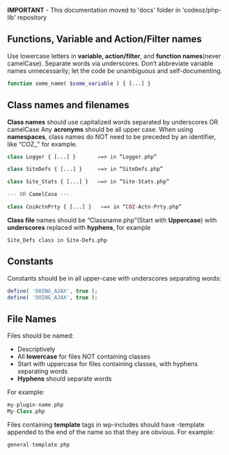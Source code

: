 
**IMPORTANT** - This documentation moved to 'docs' folder in 'codeoz/php-lib' repository

## Functions, Variable and Action/Filter names
Use lowercase letters in **variable, action/filter**, and **function names**(never camelCase). Separate words via underscores. Don’t abbreviate variable names unnecessarily; let the code be unambiguous and self-documenting.
```php
function some_name( $some_variable ) { [...] }
```

## Class names and filenames
**Class names** should use capitalized words separated by underscores OR camelCase
Any **acronyms** should be all upper case.
When using **namespaces**, class names do NOT need to be preceded by an identifier, like “COZ_” for example.
```php
class Logger { [...] }       ==> in “Logger.php”

class SiteDefs { [...] }     ==> in “SiteDefs.php”

class Site_Stats { [...] }   ==> in “Site-Stats.php”

--- OR CamelCase ---

class CozActnPrty { [...] }   ==> in “COZ-Actn-Prty.php”
```

**Class file** names should be “Classname.php”(Start with **Uppercase**) with **underscores** replaced with **hyphens**, for example
```
Site_Defs class in Site-Defs.php
```

## Constants
Constants should be in all upper-case with underscores separating words:
```php
define( 'DOING_AJAX', true );
define( 'DOING_AJAX', true );
```

## File Names

Files should be named:
- Descriptively
- All **lowercase** for files NOT containing classes
- Start with uppercase for files containing classes, with hyphens separating words
- **Hyphens** should separate words

For example:
```php
my-plugin-name.php
My-Class.php
```

Files containing **template** tags in wp-includes should have -template appended to the end of the name so that they are obvious. For example:
```php 
general-template.php
```
